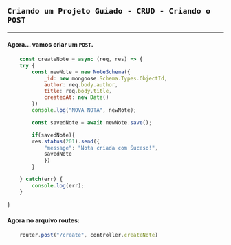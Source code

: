 ## `Criando um Projeto Guiado - CRUD - Criando o POST` 
___


#### Agora... vamos criar um `POST`.
```javascript
    const createNote = async (req, res) => {        
    try {
        const newNote = new NoteSchema({
            _id: new mongoose.Schema.Types.ObjectId,
            author: req.body.author,
            title: req.body.title,
            createdAt: new Date()
        })
        console.log("NOVA NOTA", newNote);

        const savedNote = await newNote.save();

        if(savedNote){
        res.status(201).send({
            "message": "Nota criada com Suceso!",
            savedNote
            })
        }

    } catch(err) {
        console.log(err);
    }
    
}
```
#### Agora no arquivo routes:
```javascript
    router.post("/create", controller.createNote)
```
